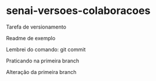 # senai-versoes-colaboracoes

Tarefa de versionamento

Readme de exemplo

Lembrei do comando: git commit

Praticando na primeira branch

Alteração da primeira branch




